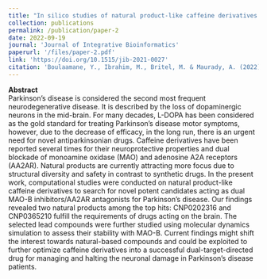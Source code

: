```yaml
---
title: "In silico studies of natural product-like caffeine derivatives as potential MAO-B inhibitors/AA2AR antagonists for the treatment of Parkinson's disease"
collection: publications
permalink: /publication/paper-2
date: 2022-09-19
journal: 'Journal of Integrative Bioinformatics'
paperurl: '/files/paper-2.pdf'
link: 'https://doi.org/10.1515/jib-2021-0027'
citation: 'Boulaamane, Y., Ibrahim, M., Britel, M. & Maurady, A. (2022). In silico studies of natural product-like caffeine derivatives as potential MAO-B inhibitors/AA2AR antagonists for the treatment of Parkinson's disease. Journal of Integrative Bioinformatics, 20210027.'
---
```


**Abstract**  
Parkinson’s disease is considered the second most frequent neurodegenerative disease. It is described by the loss of dopaminergic neurons in the mid-brain. For many decades, L-DOPA has been considered as the gold standard for treating Parkinson’s disease motor symptoms, however, due to the decrease of efficacy, in the long run, there is an urgent need for novel antiparkinsonian drugs. Caffeine derivatives have been reported several times for their neuroprotective properties and dual blockade of monoamine oxidase (MAO) and adenosine A2A receptors (AA2AR). Natural products are currently attracting more focus due to structural diversity and safety in contrast to synthetic drugs. In the present work, computational studies were conducted on natural product-like caffeine derivatives to search for novel potent candidates acting as dual MAO-B inhibitors/AA2AR antagonists for Parkinson’s disease. Our findings revealed two natural products among the top hits: CNP0202316 and CNP0365210 fulfill the requirements of drugs acting on the brain. The selected lead compounds were further studied using molecular dynamics simulation to assess their stability with MAO-B. Current findings might shift the interest towards natural-based compounds and could be exploited to further optimize caffeine derivatives into a successful dual-target-directed drug for managing and halting the neuronal damage in Parkinson’s disease patients.
